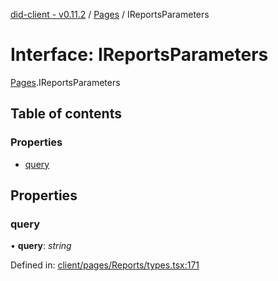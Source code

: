 [did-client - v0.11.2](../README.md) / [Pages](../modules/pages.md) / IReportsParameters

# Interface: IReportsParameters

[Pages](../modules/pages.md).IReportsParameters

## Table of contents

### Properties

- [query](pages.ireportsparameters.md#query)

## Properties

### query

• **query**: *string*

Defined in: [client/pages/Reports/types.tsx:171](https://github.com/Puzzlepart/did/blob/dev/client/pages/Reports/types.tsx#L171)
